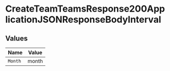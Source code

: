 # CreateTeamTeamsResponse200ApplicationJSONResponseBodyInterval


## Values

| Name    | Value   |
| ------- | ------- |
| `Month` | month   |